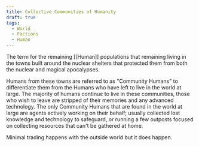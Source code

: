 ```yaml
---
title: Collective Communities of Humanity
draft: true
tags:
  - World
  - Factions
  - Human
---
```


The term for the remaining [[Human]] populations that remaining living in the towns built around the nuclear shelters that protected them from both the nuclear and magical apocalypses. 

Humans from these towns are referred to as "Community Humans" to differentiate them from the Humans who have left to live in the world at large. The majority of humans continue to live in these communities, those who wish to leave are stripped of their memories and any advanced technology. The only Community Humans that are found in the world at large are agents actively working on their behalf; usually collected lost knowledge and technology to safeguard, or running a few outposts focused on collecting resources that can't be gathered at home.

Minimal trading happens with the outside world but it does happen.


